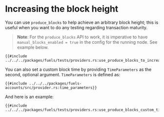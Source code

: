 # Increasing the block height

You can use `produce_blocks` to help achieve an arbitrary block height; this is useful when you want to do any testing regarding transaction maturity.

> **Note**: For the `produce_blocks` API to work, it is imperative to have `manual_blocks_enabled = true` in the config for the running node. See example below.

````rust,ignore
{{#include ../../../packages/fuels/tests/providers.rs:use_produce_blocks_to_increase_block_height}}
````

You can also set a custom block time by providing `TimeParameters` as the second, optional argument. `TimeParameters` is defined as:

````rust,ignore
{{#include ../../../packages/fuels-accounts/src/provider.rs:time_parameters}}
````

And here is an example:

````rust,ignore
{{#include ../../../packages/fuels/tests/providers.rs:use_produce_blocks_custom_time}}
````
